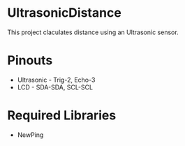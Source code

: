 # UltrasonicDistance
This project claculates distance using an Ultrasonic sensor.

# Pinouts
- Ultrasonic - Trig-2, Echo-3
- LCD - SDA-SDA, SCL-SCL

# Required Libraries
 - NewPing
